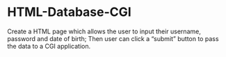 # HTML-Database-CGI
Create a HTML page which allows the user to input their username, password and date of birth; Then user can click a “submit” button to pass the data to a CGI application.
